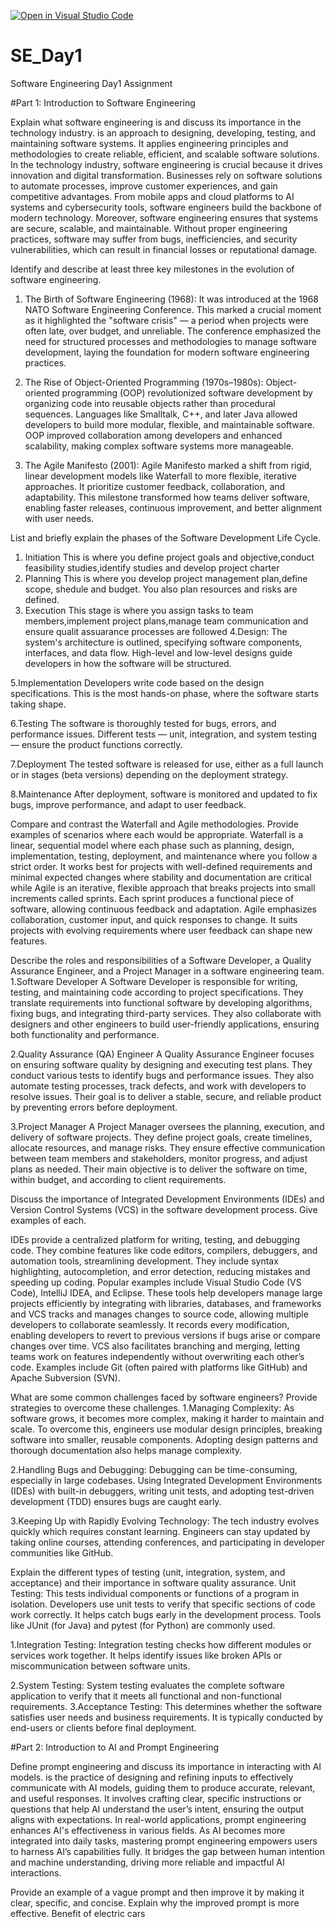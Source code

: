 [![Open in Visual Studio Code](https://classroom.github.com/assets/open-in-vscode-2e0aaae1b6195c2367325f4f02e2d04e9abb55f0b24a779b69b11b9e10269abc.svg)](https://classroom.github.com/online_ide?assignment_repo_id=18473394&assignment_repo_type=AssignmentRepo)
# SE_Day1
Software Engineering Day1 Assignment

#Part 1: Introduction to Software Engineering

Explain what software engineering is and discuss its importance in the technology industry.
is an approach to designing, developing, testing, and maintaining software systems. It applies engineering principles and methodologies to create reliable, efficient, and scalable software solutions. 
In the technology industry, software engineering is crucial because it drives innovation and digital transformation. Businesses rely on software solutions to automate processes, improve customer experiences, and gain competitive advantages. From mobile apps and cloud platforms to AI systems and cybersecurity tools, software engineers build the backbone of modern technology.
Moreover, software engineering ensures that systems are secure, scalable, and maintainable. Without proper engineering practices, software may suffer from bugs, inefficiencies, and security vulnerabilities, which can result in financial losses or reputational damage.

Identify and describe at least three key milestones in the evolution of software engineering.
1. The Birth of Software Engineering (1968):
It was introduced at the 1968 NATO Software Engineering Conference. This marked a crucial moment as it highlighted the "software crisis" — a period when projects were often late, over budget, and unreliable. The conference emphasized the need for structured processes and methodologies to manage software development, laying the foundation for modern software engineering practices.

2. The Rise of Object-Oriented Programming (1970s–1980s):
Object-oriented programming (OOP) revolutionized software development by organizing code into reusable objects rather than procedural sequences. Languages like Smalltalk, C++, and later Java allowed developers to build more modular, flexible, and maintainable software. OOP improved collaboration among developers and enhanced scalability, making complex software systems more manageable.

3. The Agile Manifesto (2001):
 Agile Manifesto marked a shift from rigid, linear development models like Waterfall to more flexible, iterative approaches. It prioritize customer feedback, collaboration, and adaptability. This milestone transformed how teams deliver software, enabling faster releases, continuous improvement, and better alignment with user needs.


List and briefly explain the phases of the Software Development Life Cycle.
1. Initiation
This is where you define project goals and objective,conduct feasibility studies,identify studies and develop project charter
2. Planning
This is where you develop project management plan,define scope, shedule and budget. You also plan resources and risks are defined.
3. Execution
This stage is where you assign tasks to team members,implement project plans,manage team communication and ensure qualit assuarance processes are followed
4.Design:
The system's architecture is outlined, specifying software components, interfaces, and data flow. High-level and low-level designs guide developers in how the software will be structured.

5.Implementation 
Developers write code based on the design specifications. This is the most hands-on phase, where the software starts taking shape.

6.Testing 
The software is thoroughly tested for bugs, errors, and performance issues. Different tests — unit, integration, and system testing — ensure the product functions correctly.

7.Deployment 
The tested software is released for use, either as a full launch or in stages (beta versions) depending on the deployment strategy.

8.Maintenance
After deployment, software is monitored and updated to fix bugs, improve performance, and adapt to user feedback.

Compare and contrast the Waterfall and Agile methodologies. Provide examples of scenarios where each would be appropriate.
Waterfall is a linear, sequential model where each phase such as  planning, design, implementation, testing, deployment, and maintenance where you follow a strict order. It works best for projects with well-defined requirements and minimal expected changes where stability and documentation are critical while Agile is an iterative, flexible approach that breaks projects into small increments called sprints. Each sprint produces a functional piece of software, allowing continuous feedback and adaptation. Agile emphasizes collaboration, customer input, and quick responses to change. It suits projects with evolving requirements where user feedback can shape new features.

Describe the roles and responsibilities of a Software Developer, a Quality Assurance Engineer, and a Project Manager in a software engineering team.
1.Software Developer
A Software Developer is responsible for writing, testing, and maintaining code according to project specifications. They translate requirements into functional software by developing algorithms, fixing bugs, and integrating third-party services. They also collaborate with designers and other engineers to build user-friendly applications, ensuring both functionality and performance.

2.Quality Assurance (QA) Engineer
A Quality Assurance Engineer focuses on ensuring software quality by designing and executing test plans. They conduct various tests to identify bugs and performance issues. They  also automate testing processes, track defects, and work with developers to resolve issues. Their goal is to deliver a stable, secure, and reliable product by preventing errors before deployment.

3.Project Manager 
A Project Manager oversees the planning, execution, and delivery of software projects. They define project goals, create timelines, allocate resources, and manage risks. They ensure effective communication between team members and stakeholders, monitor progress, and adjust plans as needed. Their main objective is to deliver the software on time, within budget, and according to client requirements.

Discuss the importance of Integrated Development Environments (IDEs) and Version Control Systems (VCS) in the software development process. Give examples of each.

IDEs provide a centralized platform for writing, testing, and debugging code. They combine features like code editors, compilers, debuggers, and automation tools, streamlining development. They include syntax highlighting, autocompletion, and error detection, reducing mistakes and speeding up coding. Popular examples include Visual Studio Code (VS Code), IntelliJ IDEA, and Eclipse. These tools help developers manage large projects efficiently by integrating with libraries, databases, and frameworks and VCS tracks and manages changes to source code, allowing multiple developers to collaborate seamlessly. It records every modification, enabling developers to revert to previous versions if bugs arise or compare changes over time. VCS also facilitates branching and merging, letting teams work on features independently without overwriting each other’s code. Examples include Git (often paired with platforms like GitHub) and Apache Subversion (SVN).


What are some common challenges faced by software engineers? Provide strategies to overcome these challenges.
1.Managing Complexity:
As software grows, it becomes more complex, making it harder to maintain and scale. To overcome this, engineers use modular design principles, breaking software into smaller, reusable components. Adopting design patterns and thorough documentation also helps manage complexity.

2.Handling Bugs and Debugging:
Debugging can be time-consuming, especially in large codebases. Using Integrated Development Environments (IDEs) with built-in debuggers, writing unit tests, and adopting test-driven development (TDD) ensures bugs are caught early. 

3.Keeping Up with Rapidly Evolving Technology:
The tech industry evolves quickly which requires constant learning. Engineers can stay updated by taking online courses, attending conferences, and participating in developer communities like GitHub.

Explain the different types of testing (unit, integration, system, and acceptance) and their importance in software quality assurance.
Unit Testing:
This tests individual components or functions of a program in isolation. Developers use unit tests to verify that specific sections of code work correctly. It helps catch bugs early in the development process. Tools like JUnit (for Java) and pytest (for Python) are commonly used.

1.Integration Testing:
Integration testing checks how different modules or services work together. It helps identify issues like broken APIs or miscommunication between software units.

2.System Testing:
System testing evaluates the complete software application to verify that it meets all functional and non-functional requirements. 
3.Acceptance Testing:
This determines whether the software satisfies user needs and business requirements. It is typically conducted by end-users or clients before final deployment.

#Part 2: Introduction to AI and Prompt Engineering


Define prompt engineering and discuss its importance in interacting with AI models.
is the practice of designing and refining inputs to effectively communicate with AI models, guiding them to produce accurate, relevant, and useful responses. It involves crafting clear, specific instructions or questions that help AI understand the user’s intent, ensuring the output aligns with expectations. In real-world applications, prompt engineering enhances AI's effectiveness in various fields. As AI becomes more integrated into daily tasks, mastering prompt engineering empowers users to harness AI’s capabilities fully. It bridges the gap between human intention and machine understanding, driving more reliable and impactful AI interactions.

Provide an example of a vague prompt and then improve it by making it clear, specific, and concise. Explain why the improved prompt is more effective.
Benefit of electric cars 
